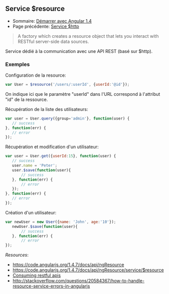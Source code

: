 ## Service $resource

* Sommaire: [Démarrer avec Angular 1.4](01.00.angular-bases.documentation-fr.md)
* Page précédente: [Service $http](01.12.data.http-fr.md)

>A factory which creates a resource object that lets you interact with RESTful server-side data sources.

Service dédié à la communication avec une API REST (basé sur $http).

### Exemples

Configuration de la resource:

 ``` js 
var User = $resource('/users/:userId', {userId:'@id'});
 ``` 
 
On indique ici que le paramètre "userId" dans l'URL correspond à l'attribut "id" de la ressource.

Récupération de la liste des utilisateurs:

 ``` js 
var user = User.query({group='admin'}, function(user) {
    // success
}, function(err) {
    // error
});
 ```
Récupération et modification d'un utilisateur:

 ``` js 
var user = User.get({userId:15}, function(user) {
    // success
    user.name = 'Peter';
    user.$save(function(user){
        // success
    }, function(err) {
        // error
    });
}, function(err) {
    // error
});
 ```

Création d'un utilisateur:

 ``` js 
var newUser = new User({name: 'John', age:'10'});
    newUser.$save(function(user){
        // success
    }, function(err) {
        // error
});
 ```

*Resources*: 

* https://code.angularjs.org/1.4.7/docs/api/ngResource
* https://code.angularjs.org/1.4.7/docs/api/ngResource/service/$resource
* [Consuming restful apis](http://fdietz.github.io/recipes-with-angular-js/consuming-external-services/consuming-restful-apis.html)
* http://stackoverflow.com/questions/20584367/how-to-handle-resource-service-errors-in-angularjs
